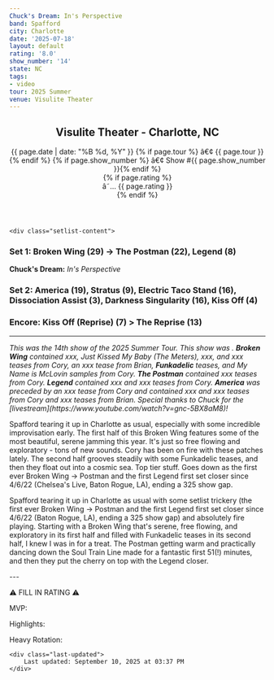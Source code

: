 ```yaml
---
Chuck's Dream: In's Perspective
band: Spafford
city: Charlotte
date: '2025-07-18'
layout: default
rating: '8.0'
show_number: '14'
state: NC
tags:
- video
tour: 2025 Summer
venue: Visulite Theater
---
```


<article class="show-card">
    <header class="show-header">
        <h1>Visulite Theater - Charlotte, NC</h1>
        <div class="show-meta">
            {{ page.date | date: "%B %d, %Y" }}
            {% if page.tour %} â€¢ {{ page.tour }}{% endif %}
            {% if page.show_number %} â€¢ Show #{{ page.show_number }}{% endif %}
        </div>
        {% if page.rating %}
        <div class="show-rating">â˜… {{ page.rating }}</div>
        {% endif %}
    </header>
    
    <div class="setlist-content">
<h3 class="setlist-header"><strong>Set 1:</strong>  <span class="jam-entry jam-tooltip jam-link" data-tooltip="<strong>Timing:</strong> 29:57<br><strong>Notes:</strong> Serene, free-flowing jamming in the first half that swings into clean peaks. Some Funkadelic-ish grooving in the last 10 minutes that slides outside to a nature preserve and -&gt; The Postman.
" data-url="/jam-chart/?filter=Broken Wing">Broken Wing</span> (29) -> <span class="jam-entry jam-tooltip jam-link" data-tooltip="<strong>Timing:</strong> 22:41<br><strong>Notes:</strong> Funky, flower-garden groove melts in place with loops swirling overhead before warming up and dancing down the Soul Train Line.
" data-url="/jam-chart/?filter=The Postman">The Postman</span> (22), Legend (8)</h3>
<p class="chucks-dream"><strong>Chuck's Dream:</strong> <em> In's Perspective</em></p>
<h3 class="setlist-header"><strong>Set 2:</strong>  <span class="jam-entry jam-tooltip jam-link" data-tooltip="<strong>Timing:</strong> 19:27<br><strong>Notes:</strong> Upbeat and locked in from the start, then meanders through vocal sample territory before finding its footing on a rumbling, determined groove. 
" data-url="/jam-chart/?filter=America">America</span> (19), Stratus (9), <span class="jam-entry jam-tooltip jam-link" data-tooltip="<strong>Timing:</strong> 16:43<br><strong>Notes:</strong> Stutter-step funk with a repetitive grand piano that builds brightly. Killer Brian in the final third.
" data-url="/jam-chart/?filter=Electric Taco Stand">Electric Taco Stand</span> (16), Dissociation Assist (3), Darkness Singularity (16), Kiss Off (4)</h3>
<h3 class="setlist-header"><strong>Encore:</strong>  Kiss Off (Reprise) (7) > The Reprise (13)</h3>
<hr class="section-divider">
<p class="show-notes"><em>This was the 14th show of the 2025 Summer Tour. This show was . <strong>Broken Wing</strong> contained xxx, Just Kissed My Baby (The Meters), xxx, and xxx teases from Cory, an xxx tease from Brian, <strong>Funkadelic</strong> teases, and My Name is McLovin samples from Cory. <strong>The Postman</strong> contained xxx teases from Cory. <strong>Legend</strong> contained xxx and xxx teases from Cory. <strong>America</strong> was preceded by an xxx tease from Cory and contained xxx and xxx teases from Cory and xxx teases from Brian. Special thanks to Chuck for the [livestream](https://www.youtube.com/watch?v=gnc-5BX8aM8)!</em></p>
<p class="review-text">Spafford tearing it up in Charlotte as usual, especially with some incredible improvisation early. The first half of this Broken Wing features some of the most beautiful, serene jamming this year. It's just so free flowing and exploratory - tons of new sounds. Cory has been on fire with these patches lately. The second half grooves steadily with some Funkadelic teases, and then they float out into a cosmic sea. Top tier stuff. Goes down as the first ever Broken Wing -> Postman and the first Legend first set closer since 4/6/22 (Chelsea's Live, Baton Rogue, LA), ending a 325 show gap.</p>
<p class="review-text">Spafford tearing it up in Charlotte as usual with some setlist trickery (the first ever Broken Wing -> Postman and the first Legend first set closer since 4/6/22 (Baton Rogue, LA), ending a 325 show gap) and absolutely fire playing. Starting with a Broken Wing that's serene, free flowing, and exploratory in its first half and filled with Funkadelic teases in its second half, I knew I was in for a treat. The Postman getting warm and practically dancing down the Soul Train Line made for a fantastic first 51(!) minutes, and then they put the cherry on top with the Legend closer.</p>
<p class="review-text">---</p>
<p class="review-text">⚠️ FILL IN RATING ⚠️</p>
<p class="review-text">MVP:</p>
<p class="review-text">Highlights:</p>
<p class="review-text">Heavy Rotation:</p>
    </div>
    
    <div class="last-updated">
        Last updated: September 10, 2025 at 03:37 PM
    </div>
</article>